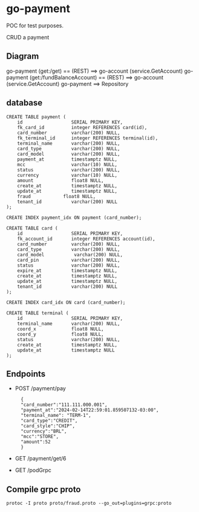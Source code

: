 # go-payment

POC for test purposes.

CRUD a payment

## Diagram

go-payment (get:/get) == (REST) ==> go-account (service.GetAccount)
go-payment (get:/fundBalanceAccount) == (REST) ==> go-account (service.GetAccount)
go-payment ==> Repository

## database

    CREATE TABLE payment (
        id                  SERIAL PRIMARY KEY,
        fk_card_id          integer REFERENCES card(id),
        card_number         varchar(200) NULL,
        fk_terminal_id      integer REFERENCES terminal(id),
        terminal_name       varchar(200) NULL,
        card_type           varchar(200) NULL,
        card_model          varchar(200) NULL,
        payment_at          timestamptz NULL,
        mcc                 varchar(10) NULL,
        status              varchar(200) NULL,
        currency            varchar(10) NULL,   
        amount              float8 NULL,
        create_at           timestamptz NULL,
        update_at           timestamptz NULL,
        fraud            float8 NULL,
        tenant_id           varchar(200) NULL
    );

    CREATE INDEX payment_idx ON payment (card_number);

    CREATE TABLE card (
        id                  SERIAL PRIMARY KEY,
        fk_account_id       integer REFERENCES account(id),
        card_number         varchar(200) NULL,
        card_type           varchar(200) NULL,
        card_model           varchar(200) NULL,
        card_pin            varchar(200) NULL,
        status              varchar(200) NULL,
        expire_at           timestamptz NULL,
        create_at           timestamptz NULL,
        update_at           timestamptz NULL,
        tenant_id           varchar(200) NULL
    );

    CREATE INDEX card_idx ON card (card_number);

    CREATE TABLE terminal (
        id                  SERIAL PRIMARY KEY,
        terminal_name       varchar(200) NULL,
        coord_x             float8 NULL,
        coord_y             float8 NULL,
        status              varchar(200) NULL,
        create_at           timestamptz NULL,
        update_at           timestamptz NULL
    );

## Endpoints

+ POST /payment/pay

        {
        "card_number":"111.111.000.001",
        "payment_at":"2024-02-14T22:59:01.859507132-03:00",
        "terminal_name": "TERM-1",
        "card_type":"CREDIT",
        "card_style":"CHIP",
        "currency":"BRL",
        "mcc":"STORE",
        "amount":52
        }
        
+ GET  /payment/get/6

+ GET  /podGrpc

## Compile grpc proto

    protoc -I proto proto/fraud.proto --go_out=plugins=grpc:proto
